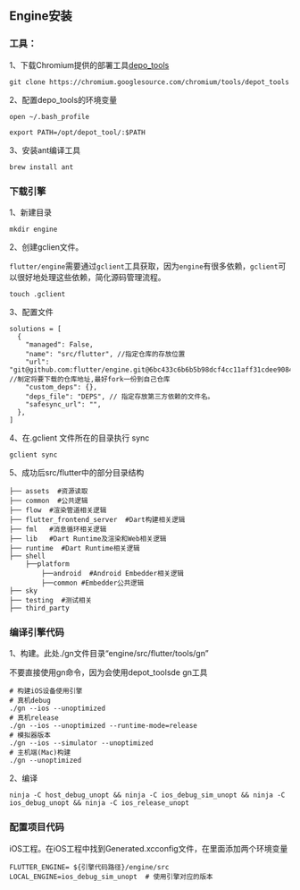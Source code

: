 ## Engine安装

### 工具：

1、下载Chromium提供的部署工具[depo_tools](https://chromium.googlesource.com/chromium/tools/depot_tools/)

```
git clone https://chromium.googlesource.com/chromium/tools/depot_tools
```

2、配置depo_tools的环境变量

```
open ~/.bash_profile

export PATH=/opt/depot_tool/:$PATH
```

3、安装ant编译工具

```
brew install ant
```

### 下载引擎

1、新建目录

```
mkdir engine
```

2、创建gclien文件。

`flutter/engine`需要通过`gclient`工具获取，因为`engine`有很多依赖，`gclient`可以很好地处理这些依赖，简化源码管理流程。

```
touch .gclient
```

3、配置文件

```
solutions = [
  {
    "managed": False,
    "name": "src/flutter", //指定仓库的存放位置
    "url": "git@github.com:flutter/engine.git@6bc433c6b6b5b98dcf4cc11aff31cdee90849f32", //制定将要下载的仓库地址,最好fork一份到自己仓库
    "custom_deps": {},
    "deps_file": "DEPS", // 指定存放第三方依赖的文件名。
    "safesync_url": "",
  },
]
```

4、在.gclient 文件所在的目录执行 sync 

```
gclient sync
```

5、成功后src/flutter中的部分目录结构

```
├── assets  #资源读取
├── common  #公共逻辑
├── flow  #渲染管道相关逻辑
├── flutter_frontend_server  #Dart构建相关逻辑
├── fml   #消息循环相关逻辑
├── lib   #Dart Runtime及渲染和Web相关逻辑
├── runtime  #Dart Runtime相关逻辑
├── shell
    ├──platform
        ├──android  #Android Embedder相关逻辑
        ├──common #Embedder公共逻辑
├── sky
├── testing  #测试相关
├── third_party
```

### 编译引擎代码

1、构建。此处./gn文件目录“engine/src/flutter/tools/gn”

不要直接使用gn命令，因为会使用depot_toolsde gn工具

```
# 构建iOS设备使用引擎
# 真机debug
./gn --ios --unoptimized
# 真机release
./gn --ios --unoptimized --runtime-mode=release 
# 模拟器版本
./gn --ios --simulator --unoptimized
# 主机端(Mac)构建
./gn --unoptimized
```

2、编译

```
ninja -C host_debug_unopt && ninja -C ios_debug_sim_unopt && ninja -C ios_debug_unopt && ninja -C ios_release_unopt
```

### 配置项目代码

iOS工程。在iOS工程中找到Generated.xcconfig文件，在里面添加两个环境变量

```
FLUTTER_ENGINE= ${引擎代码路径}/engine/src 
LOCAL_ENGINE=ios_debug_sim_unopt  # 使用引擎对应的版本
```

